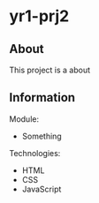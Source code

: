 # yr1-prj2

## About

This project is a about

## Information

Module:
- Something

Technologies:
- HTML
- CSS
- JavaScript
